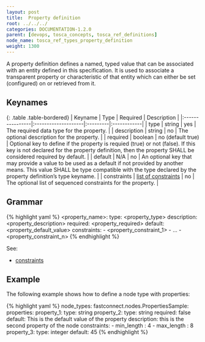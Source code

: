 ```yaml
---
layout: post
title:  Property definition
root: ../../../
categories: DOCUMENTATION-1.2.0
parent: [devops, tosca_concepts, tosca_ref_definitions]
node_name: tosca_ref_types_property_definition
weight: 1300
---
```


A property definition defines a named, typed value that can be associated with an entity defined in this specification.  It is used to associate a transparent property or characteristic of that entity which can either be set (configured) on or retrieved from it.

## Keynames

{: .table .table-bordered}
| Keyname         | Type                | Required | Description |
|:----------------|:--------------------|:---------|:------------|
| type            | string              | yes      | The required data type for the property. |
| description     | string              | no       | The optional description for the property. |
| required        | boolean             | no (default true) | Optional key to define if the property is requied (true) or not (false). If this key is not declared for the property definition, then the property SHALL be considered required by default. |
| default         | N/A                 | no | An optional key that may provide a value to be used as a default if not provided by another means. This value SHALL be type compatible with the type declared by the property definition’s type keyname. |
| constraints     | [list of constraints](#/documentation/1.1.0/devops_guide/tosca_grammar/constraints.html) | no | The optional list of sequenced constraints for the property. |

## Grammar

{% highlight yaml %}
<property_name>:
  type: <property_type>
  description: <property_description>
  required: <property_required>
  default: <property_default_value>
  constraints:
    - <property_constraint_1>
    - ...
    - <property_constraint_n>
{% endhighlight %}

See:

- [constraints](#/documentation/1.1.0/devops_guide/tosca_grammar/constraints.html)

## Example

The following example shows how to define a node type with properties:

{% highlight yaml %}
node_types:
  fastconnect.nodes.PropertiesSample:
    properties:
      property_1:
        type: string
      property_2:
        type: string
        required: false
        default: This is the default value of the property
        description: this is the second property of the node
        constraints:
          - min_length : 4
          - max_length : 8
      property_3:
        type: integer
        default: 45
{% endhighlight %}
